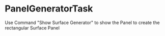 # PanelGeneratorTask
Use Command "Show Surface Generator" to show the Panel to create the rectangular Surface Panel
